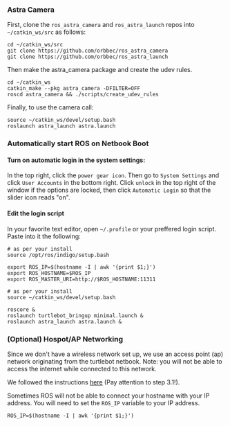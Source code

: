 ### Astra Camera
First, clone the `ros_astra_camera` and `ros_astra_launch` repos into `~/catkin_ws/src` as follows:
```
cd ~/catkin_ws/src
git clone https://github.com/orbbec/ros_astra_camera
git clone https://github.com/orbbec/ros_astra_launch
```
Then make the astra_camera package and create the udev rules.
```
cd ~/catkin_ws
catkin_make --pkg astra_camera -DFILTER=OFF
roscd astra_camera && ./scripts/create_udev_rules
```

Finally, to use the camera call:
```
source ~/catkin_ws/devel/setup.bash
roslaunch astra_launch astra.launch
```

### Automatically start ROS on Netbook Boot

#### Turn on automatic login in the system settings:
In the top right, click the `power gear icon`. Then go to `System Settings` and click `User Accounts` in the bottom right. Click `unlock` in the top right of the window if the options are locked, then click `Automatic Login` so that the slider icon reads "on".

#### Edit the login script
In your favorite text editor, open `~/.profile` or your preffered login script. Paste into it the following:
```{bash}
# as per your install
source /opt/ros/indigo/setup.bash 

export ROS_IP=$(hostname -I | awk '{print $1;}')
export ROS_HOSTNAME=$ROS_IP
export ROS_MASTER_URI=http://$ROS_HOSTNAME:11311

# as per your install
source ~/catkin_ws/devel/setup.bash

roscore &
roslaunch turtlebot_bringup minimal.launch &
roslaunch astra_launch astra.launch &
```


### (Optional) Hospot/AP Networking
Since we don't have a wireless network set up, we use an access point (ap) network originating from the turtlebot netbook. Note: you will not be able to access the internet while connected to this network.

We followed the instructions [here](https://askubuntu.com/questions/180733/how-to-setup-an-access-point-mode-wi-fi-hotspot/180734#180734) (Pay attention to step 3.1!).

Sometimes ROS will not be able to connect your hostname with your IP address. You will need to set the `ROS_IP` variable to your IP address.
```{bash}
ROS_IP=$(hostname -I | awk '{print $1;}')
```
